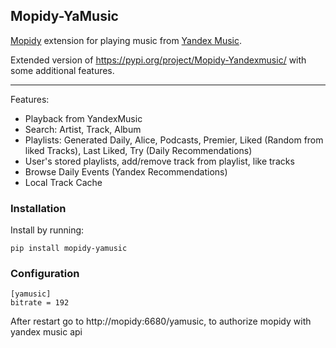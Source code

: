 ## Mopidy-YaMusic

[Mopidy](https://mopidy.com) extension for playing music from
[Yandex Music](https://music.yandex.ru).

Extended version of https://pypi.org/project/Mopidy-Yandexmusic/ with some additional features.
***************
Features:
- Playback from YandexMusic
- Search: Artist, Track, Album
- Playlists: Generated Daily, Alice, Podcasts, Premier, Liked (Random from liked Tracks), Last Liked, Try (Daily Recommendations)
- User's stored playlists, add/remove track from playlist, like tracks
- Browse Daily Events (Yandex Recommendations)
- Local Track Cache

### Installation

Install by running:

```
pip install mopidy-yamusic
```

### Configuration

```
[yamusic]
bitrate = 192 
```

After restart go to http://mopidy:6680/yamusic, to authorize mopidy with yandex music api
